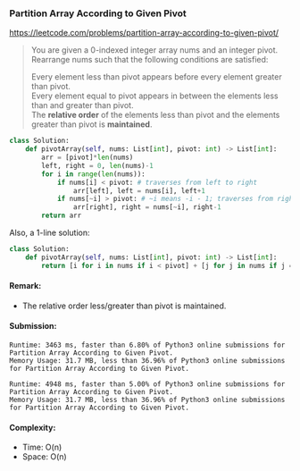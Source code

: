 ### Partition Array According to Given Pivot
https://leetcode.com/problems/partition-array-according-to-given-pivot/
>You are given a 0-indexed integer array nums and an integer pivot. Rearrange nums such that the following conditions are satisfied:
>
>Every element less than pivot appears before every element greater than pivot.\
> Every element equal to pivot appears in between the elements less than and greater than pivot.\
> The **relative order** of the elements less than pivot and the elements greater than pivot is **maintained**.
```python
class Solution:
    def pivotArray(self, nums: List[int], pivot: int) -> List[int]:
        arr = [pivot]*len(nums)
        left, right = 0, len(nums)-1
        for i in range(len(nums)):
            if nums[i] < pivot: # traverses from left to right
                arr[left], left = nums[i], left+1
            if nums[~i] > pivot: # ~i means -i - 1; traverses from right to left
                arr[right], right = nums[~i], right-1
        return arr
```
Also, a 1-line solution:
```python
class Solution:
    def pivotArray(self, nums: List[int], pivot: int) -> List[int]:
        return [i for i in nums if i < pivot] + [j for j in nums if j == pivot] + [k for k in nums if k > pivot]
```
#### Remark:
- The relative order less/greater than pivot is maintained. 
#### Submission:
```
Runtime: 3463 ms, faster than 6.80% of Python3 online submissions for Partition Array According to Given Pivot.
Memory Usage: 31.7 MB, less than 36.96% of Python3 online submissions for Partition Array According to Given Pivot.
```
```
Runtime: 4948 ms, faster than 5.00% of Python3 online submissions for Partition Array According to Given Pivot.
Memory Usage: 31.7 MB, less than 36.96% of Python3 online submissions for Partition Array According to Given Pivot.
```
#### Complexity:
- Time: O(n)
- Space: O(n)
